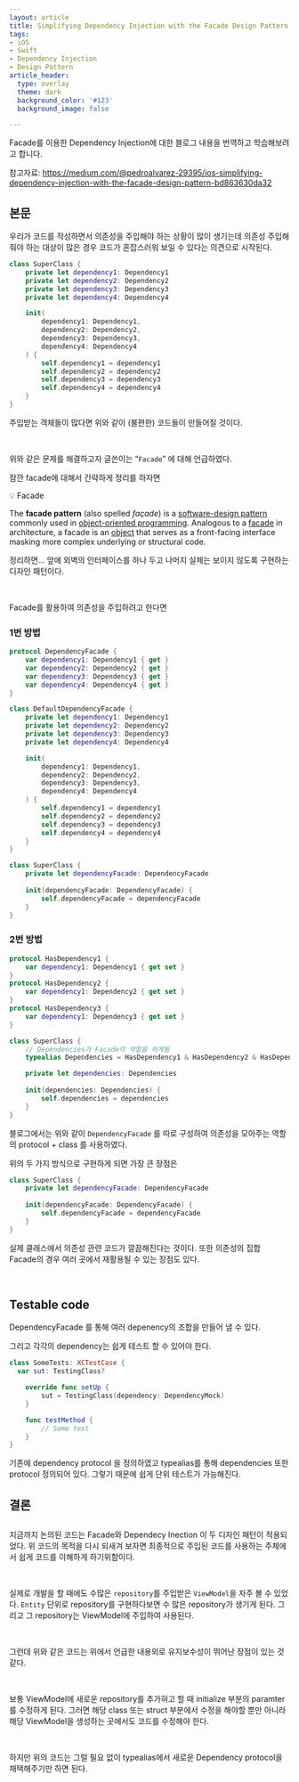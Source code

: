 ```yaml
---
layout: article
title: Simplifying Dependency Injection with the Facade Design Pattern (번역)
tags:
- iOS
- Swift
- Dependency Injection
- Design Pattern
article_header:
  type: overlay
  theme: dark
  background_color: '#123'
  background_image: false

---
```


Facade를 이용한 Dependency Injection에 대한 블로그 내용을 번역하고 학습해보려고 합니다.

<!--more-->

참고자료: https://medium.com/@pedroalvarez-29395/ios-simplifying-dependency-injection-with-the-facade-design-pattern-bd863630da32


## 본문
우리가 코드를 작성하면서 의존성을 주입해야 하는 상황이 많이 생기는데 의존성 주입해줘야 하는 대상이 많은 경우 코드가 혼잡스러워 보일 수 있다는 의견으로 시작된다. 

```swift
class SuperClass {
	private let dependency1: Dependency1
	private let dependency2: Dependency2
	private let dependency3: Dependency3
	private let dependency4: Dependency4

	init(
		dependency1: Dependency1,
		dependency2: Dependency2,
		dependency3: Dependency3,
		dependency4: Dependency4
	) {
		self.dependency1 = dependency1
		self.dependency2 = dependency2
		self.dependency3 = dependency3
		self.dependency4 = dependency4
	}
}
```
주입받는 객체들이 많다면 위와 같이 (불편한) 코드들이 만들어질 것이다. 

<br>

위와 같은 문제를 해결하고자 글쓴이는 “`Facade`” 에 대해 언급하였다. 

잠깐 facade에 대해서 간략하게 정리를 하자면 

<aside>
💡 Facade

The **facade pattern** (also spelled *façade*) is a [software-design pattern](https://en.wikipedia.org/wiki/Software_design_pattern) commonly used in [object-oriented programming](https://en.wikipedia.org/wiki/Object-oriented_programming). Analogous to a [facade](https://en.wikipedia.org/wiki/Facade) in architecture, a facade is an [object](https://en.wikipedia.org/wiki/Object_(computer_science)) that serves as a front-facing interface masking more complex underlying or structural code.

정리하면… 앞에 외벽의 인터페이스를 하나 두고 나머지 실체는 보이지 않도록 구현하는 디자인 패턴이다.

</aside>

<br>

Facade를 활용하여 의존성을 주입하려고 한다면

### 1번 방법

```swift
protocol DependencyFacade {
	var dependency1: Dependency1 { get }
	var dependency2: Dependency2 { get }
	var dependency3: Dependency3 { get }
	var dependency4: Dependency4 { get }
}

class DefaultDependencyFacade {
	private let dependency1: Dependency1
	private let dependency2: Dependency2
	private let dependency3: Dependency3
	private let dependency4: Dependency4

	init(
		dependency1: Dependency1,
		dependency2: Dependency2,
		dependency3: Dependency3,
		dependency4: Dependency4
	) {
		self.dependency1 = dependency1
		self.dependency2 = dependency2
		self.dependency3 = dependency3
		self.dependency4 = dependency4
	}
}

class SuperClass {
	private let dependencyFacade: DependencyFacade
	
	init(dependencyFacade: DependencyFacade) {
		self.dependencyFacade = dependencyFacade
	}
}
```

### 2번 방법

```swift
protocol HasDependency1 { 
	var dependency1: Dependency1 { get set } 
}
protocol HasDependency2 { 
	var dependency1: Dependency2 { get set } 
} 
protocol HasDependency3 { 
	var dependency1: Dependency3 { get set } 
} 

class SuperClass {
	// Dependencies가 Facade의 역할을 하게됨
	typealias Dependencies = HasDependency1 & HasDependency2 & HasDependency3

	private	let dependencies: Dependencies
	
	init(dependencies: Dependencies) {
		self.dependencies = dependencies
	}
}
```

블로그에서는 위와 같이 `DependencyFacade` 를 따로 구성하여 의존성을 모아주는 역할의 protocol + class 를 사용하였다. 

위의 두 가지 방식으로 구현하게 되면 가장 큰 장점은

```swift
class SuperClass {
	private let dependencyFacade: DependencyFacade
	
	init(dependencyFacade: DependencyFacade) {
		self.dependencyFacade = dependencyFacade
	}
}
```

실제 클래스에서 의존성 관련 코드가 깔끔해진다는 것이다. 또한 의존성의 집합 Facade의 경우 여러 곳에서 재활용될 수 있는 장점도 있다. 

<br>

## Testable code

DependencyFacade 를 통해 여러 depenency의 조합을 만들어 낼 수 있다. 

그리고 각각의 dependency는 쉽게 테스트 할 수 있어야 한다. 

```swift
class SomeTests: XCTestCase {
  var sut: TestingClass?

	override func setUp {
		sut = TestingClass(dependency: DependencyMock)
	}

	func testMethod {
		// Some test
	}
}
```

기존에 dependency protocol 을 정의하였고 typealias를 통해 dependencies 또한 protocol 정의되어 있다. 그렇기 때문에 쉽게 단위 테스트가 가능해진다. 

## 결론

## 

지금까지 논의된 코드는 Facade와 Dependecy Inection 이 두 디자인 패턴이 적용되었다. 위 코드의 목적을 다시 되새겨 보자면 최종적으로 주입된 코드를 사용하는 주체에서 쉽게 코드를 이해하게 하기위함이다.

<br>

실제로 개발을 할 때에도 수많은 `repository`를 주입받은 `ViewModel`을 자주 볼 수 있었다. `Entity` 단위로 repository를 구현하다보면 수 많은 repository가 생기게 된다. 그리고 그 repository는 ViewModel에 주입하여 사용된다. 

<br>

그런데 위와 같은 코드는 위에서 언급한 내용외로 유지보수성이 뛰어난 장점이 있는 것 같다.

<br>

보통 ViewModel에 새로운 repository를 추가혀고 할 때 initialize 부분의 paramter를 수정하게 된다. 그러면 해당 class 또는 struct 부분에서 수정을 해야할 뿐만 아니라 해당 ViewModel을 생성하는 곳에서도 코드를 수정해야 한다. 

<br>

하지만 위의 코드는 그럴 필요 없이 typealias에서 새로운 Dependency protocol을 채택해주기만 하면 된다.